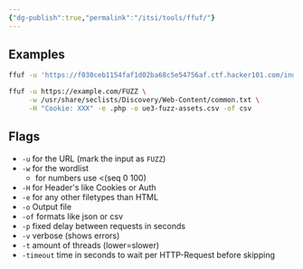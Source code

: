 ```yaml
---
{"dg-publish":true,"permalink":"/itsi/tools/ffuf/"}
---
```


## Examples
```bash
ffuf -u 'https://f030ceb1154faf1d02ba68c5e54756af.ctf.hacker101.com/index.php?page=view.php&id=FUZZ' -w <(seq 0 1000) -H 'Cookie: id=eccbc87e4b5ce2fe28308fd9f2a7baf3' -o fuzz-output.csv -of csv -fr "Post not found" -t 10 -p 0.2 -timeout 10 -v
```

```bash
ffuf -u https://example.com/FUZZ \
     -w /usr/share/seclists/Discovery/Web-Content/common.txt \
     -H "Cookie: XXX" -e .php -o ue3-fuzz-assets.csv -of csv  
```
## Flags
- `-u` for the URL (mark the input as `FUZZ`)
- `-w` for the wordlist
	- for numbers use <(seq 0 100)
- `-H` for Header's like Cookies or Auth
- `-e` for any other filetypes than HTML
- `-o` Output file
- `-of` formats like json or csv
- `-p` fixed delay between requests in seconds
- `-v` verbose (shows errors)
- `-t` amount of threads (lower=slower)
- `-timeout` time in seconds to wait per HTTP-Request before skipping